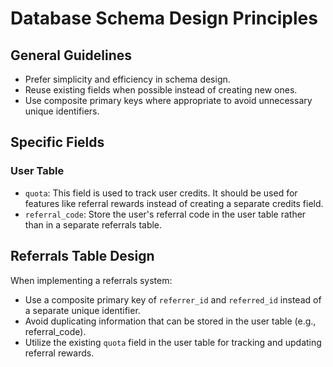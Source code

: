 # Database Schema Design Principles

## General Guidelines

- Prefer simplicity and efficiency in schema design.
- Reuse existing fields when possible instead of creating new ones.
- Use composite primary keys where appropriate to avoid unnecessary unique identifiers.

## Specific Fields

### User Table

- `quota`: This field is used to track user credits. It should be used for features like referral rewards instead of creating a separate credits field.
- `referral_code`: Store the user's referral code in the user table rather than in a separate referrals table.

## Referrals Table Design

When implementing a referrals system:

- Use a composite primary key of `referrer_id` and `referred_id` instead of a separate unique identifier.
- Avoid duplicating information that can be stored in the user table (e.g., referral_code).
- Utilize the existing `quota` field in the user table for tracking and updating referral rewards.

